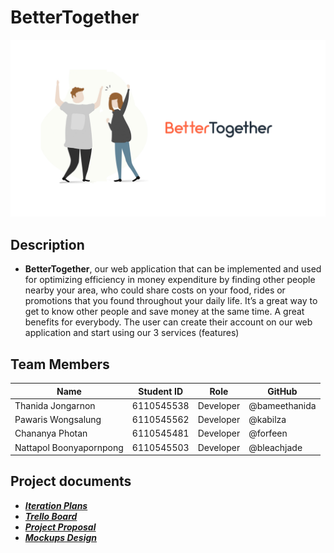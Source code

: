 # BetterTogether

![Logo](plain_logo2.jpg)

## Description

- **BetterTogether**, our web application that can be implemented and used for optimizing efficiency in money expenditure by finding other people nearby your area, who could share costs on your food, rides or promotions that you found throughout your daily life. It’s a great way to get to know other people and save money at the same time. A great benefits for everybody. The user can create their account on our web application and start using our 3 services (features)

## Team Members
| Name | Student ID | Role | GitHub |
| --- | --- | --- | --- |
| Thanida Jongarnon | 6110545538 | Developer | @bameethanida |
| Pawaris Wongsalung | 6110545562 | Developer | @kabilza |
| Chananya Photan | 6110545481 | Developer | @forfeen |
| Nattapol Boonyapornpong | 6110545503 | Developer | @bleachjade |

## Project documents
- ***[Iteration Plans](https://docs.google.com/document/d/12p_Q9lJGcFmxHFXDqpTGRPNsecd8QeMzd4vc9adesV8/edit?usp=sharing)***
- ***[Trello Board](https://trello.com/b/LlTAdYnN/bettertogether)***
- ***[Project Proposal](https://docs.google.com/document/d/1llsbVdOLaALymVtk0Ri6rGM3YudRvHal9JsArOEHnYU/edit#)***
- ***[Mockups Design](https://drive.google.com/drive/u/1/folders/1sMbkb3lHPt1bKVLKOyiRq-pkF06_ePIt)***